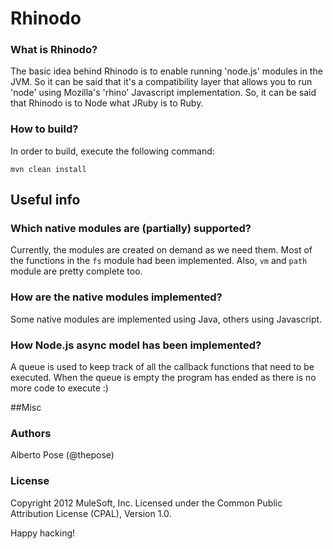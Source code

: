 # Rhinodo

### What is Rhinodo? 
The basic idea behind Rhinodo is to enable running 'node.js' modules in the JVM. So it can be said that it's a compatibility layer that allows you to run 'node' using Mozilla's 'rhino' Javascript implementation. So, it can be said that Rhinodo is to Node what JRuby is to Ruby.

### How to build?
In order to build, execute the following command:

    mvn clean install

## Useful info

### Which native modules are (partially) supported?
Currently, the modules are created on demand as we need them. Most of the functions in the `fs` module had been implemented. Also, `vm` and `path` module are pretty complete too.

### How are the native modules implemented?
Some native modules are implemented using Java, others using Javascript.

### How Node.js async model has been implemented?
A queue is used to keep track of all the callback functions that need to be executed. When the queue is empty the program has ended as there is no more code to execute :)

##Misc 

### Authors
Alberto Pose (@thepose)

### License
Copyright 2012 MuleSoft, Inc. Licensed under the Common Public Attribution License (CPAL), Version 1.0. 
    
Happy hacking!
